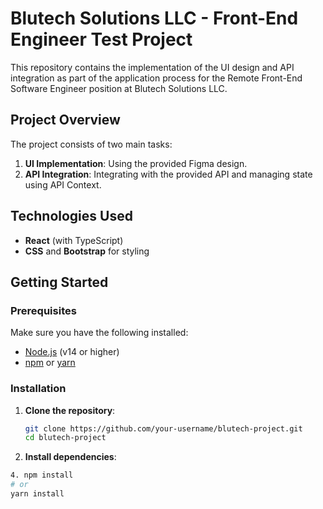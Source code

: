 # Blutech Solutions LLC - Front-End Engineer Test Project

This repository contains the implementation of the UI design and API integration as part of the application process for the Remote Front-End Software Engineer position at Blutech Solutions LLC.

## Project Overview

The project consists of two main tasks:

1. **UI Implementation**: Using the provided Figma design.
2. **API Integration**: Integrating with the provided API and managing state using API Context.

## Technologies Used

- **React** (with TypeScript)
- **CSS** and **Bootstrap** for styling

## Getting Started

### Prerequisites

Make sure you have the following installed:

- [Node.js](https://nodejs.org/) (v14 or higher)
- [npm](https://www.npmjs.com/) or [yarn](https://yarnpkg.com/)

### Installation

1. **Clone the repository**:
   ```sh
   git clone https://github.com/your-username/blutech-project.git
   cd blutech-project
   ```
2. **Install dependencies**:

```sh
4. npm install
# or
yarn install
```
